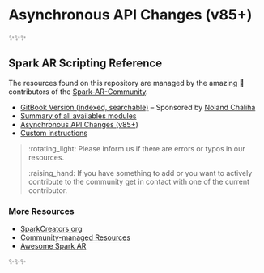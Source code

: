 # Asynchronous API Changes \(v85+\)

:sparkles::sparkles::sparkles:

## Spark AR Scripting Reference

The resources found on this repository are managed by the amazing :rainbow: contributors of the [Spark-AR-Community](https://github.com/Spark-AR-Community/).

* [GitBook Version \(indexed, searchable\)](https://sparkar-community.gitbook.io/docs/) – Sponsored by [Noland Chaliha](https://github.com/yearofthewhopper)
* [Summary of all availables modules](https://github.com/Spark-AR-Community/Spark-AR-Scripting-Reference/tree/0feac017ac127dfbe11fb5f1ebfc06c30469ff6b/SUMMARY.md)
* [Asynchronous API Changes \(v85+\)](https://github.com/Spark-AR-Community/Spark-AR-Scripting-Reference/tree/0feac017ac127dfbe11fb5f1ebfc06c30469ff6b/asynchronous-api-changes.md)
* [Custom instructions](custom-instructions.md)

> :rotating\_light: Please inform us if there are errors or typos in our resources.
>
> :raising\_hand: If you have something to add or you want to actively contribute to the community get in contact with one of the current contributor.

### More Resources

* [SparkCreators.org](http://sparkcreators.org)
* [Community-managed Resources](https://github.com/Spark-AR-Community/)
* [Awesome Spark AR](https://github.com/Spark-AR-Community/awesome-sparkar)

:sparkles::sparkles::sparkles:

